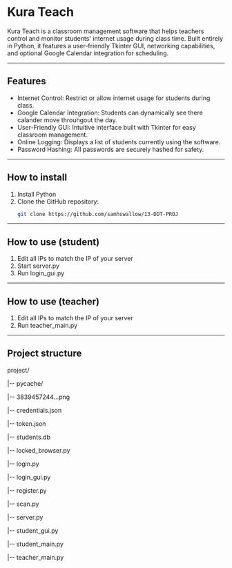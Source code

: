 # Kura Teach

Kura Teach is a classroom management software that helps teachers control and monitor students' internet usage during class time. Built entirely in Python, it features a user-friendly Tkinter GUI, networking capabilities, and optional Google Calendar integration for scheduling.

---

## Features

- Internet Control: Restrict or allow internet usage for students during class.  
- Google Calendar Integration: Students can dynamically see there calander move throuhgout the day. 
- User-Friendly GUI: Intuitive interface built with Tkinter for easy classroom management.  
- Online Logging: Displays a list of students currently using the software.  
- Password Hashing: All passwords are securely hashed for safety.

---

## How to install

1. Install Python  
2. Clone the GitHub repository:  
   ```bash
   git clone https://github.com/samhswallow/13-DDT-PROJ

---
## How to use (student)

1. Edit all IPs to match the IP of your server
2. Start server.py
2. Run login_gui.py

---
## How to use (teacher)

1. Edit all IPs to match the IP of your server
2. Run teacher_main.py

---
## Project structure

project/

|-- pycache/

|-- 3839457244...png

|-- credentials.json

|-- token.json

|-- students.db

|-- locked_browser.py

|-- login.py

|-- login_gui.py

|-- register.py

|-- scan.py

|-- server.py

|-- student_gui.py

|-- student_main.py

|-- teacher_main.py

